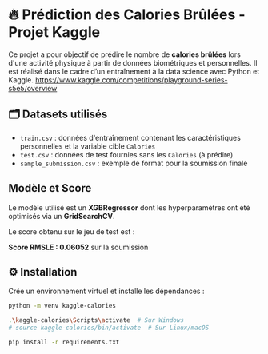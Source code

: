# 🔥 Prédiction des Calories Brûlées - Projet Kaggle

Ce projet a pour objectif de prédire le nombre de **calories brûlées** lors d'une activité physique à partir de données biométriques et personnelles. Il est réalisé dans le cadre d’un entraînement à la data science avec Python et Kaggle.
https://www.kaggle.com/competitions/playground-series-s5e5/overview

## 🗂️ Datasets utilisés

- `train.csv` : données d'entraînement contenant les caractéristiques personnelles et la variable cible `Calories`
- `test.csv` : données de test fournies sans les `Calories` (à prédire)
- `sample_submission.csv` : exemple de format pour la soumission finale

## Modèle et Score

Le modèle utilisé est un **XGBRegressor** dont les hyperparamètres ont été optimisés via un **GridSearchCV**.

Le score obtenu sur le jeu de test est :  

**Score RMSLE : 0.06052** sur la soumission 

## ⚙️ Installation

Crée un environnement virtuel et installe les dépendances :

```bash
python -m venv kaggle-calories

.\kaggle-calories\Scripts\activate  # Sur Windows
# source kaggle-calories/bin/activate  # Sur Linux/macOS

pip install -r requirements.txt
